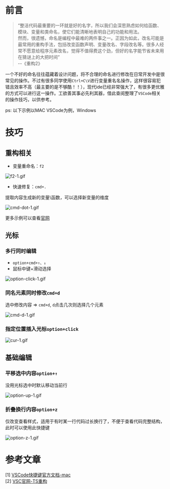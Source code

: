 # 前言
> “整洁代码最重要的一环就是好的名字，所以我们会深思熟虑如何给函数、模块、变量和类命名，使它们能清晰地表明自己的功能和用法。  
> 然而，很遗憾，命名是编程中最难的两件事之一。正因为如此，改名可能是最常用的重构手法，包括改变函数声明、变量改名、字段改名等。很多人经常不愿意给程序元素改名，觉得不值得费这个劲，但好的名字能节省未来用在猜谜上的大把时间”  
> --《重构2》

一个不好的命名往往蕴藏着设计问题，将不合理的命名进行修改在日常开发中是很常见的操作。不过有很多同学使用`Ctrl+C\V`进行变量重名名操作，这样很容易犯错且效率不高（最主要的是不够酷！！），现代ide已经非常强大了，有很多更优雅的方式可以进行这一操作。工欲善其事必先利其器，借此查阅整理了`VSCode`相关的操作技巧，以供参考。

ps: 以下示例以MAC VSCode为例，Windows

# 技巧

## 重构相关

- 变量重命名：`f2`

![f2-1.gif](https://p3-juejin.byteimg.com/tos-cn-i-k3u1fbpfcp/0d03f7b5a208439e8492e902416ba9bb~tplv-k3u1fbpfcp-watermark.image?)

- 快速修复：`cmd+.`

提取内容生成新的变量\函数，可以选择新变量的维度

![cmd-dot-1.gif](https://p6-juejin.byteimg.com/tos-cn-i-k3u1fbpfcp/df5c3e1fd4f0440999de4f8b8f829040~tplv-k3u1fbpfcp-watermark.image?)

更多示例可以查看[官网](https://code.visualstudio.com/Docs/languages/typescript#_refactoring)

## 光标

### 多行同时编辑

- `option+cmd+↑、↓`
- 鼠标中键+滑动选择

![option-click-1.gif](https://p1-juejin.byteimg.com/tos-cn-i-k3u1fbpfcp/b6050f950a5a49aa8a97b893c01d0e72~tplv-k3u1fbpfcp-watermark.image?)

### 同名元素同时修改`cmd+d`

选中修改内容 => `cmd+d`, `d`点击几次则选择几个元素


![cmd-d-1.gif](https://p1-juejin.byteimg.com/tos-cn-i-k3u1fbpfcp/d1e97788b49740728073cba185396658~tplv-k3u1fbpfcp-watermark.image?)

### 指定位置插入光标`option+click`

![cur-1.gif](https://p1-juejin.byteimg.com/tos-cn-i-k3u1fbpfcp/54d8f08a2b1444b1a8dac9eca4b486c5~tplv-k3u1fbpfcp-watermark.image?)

## 基础编辑

### 平移选中内容`option+↑`

没用光标选中时默认移动当前行

![option-up-1.gif](https://p3-juejin.byteimg.com/tos-cn-i-k3u1fbpfcp/c22d50d26ce84ad4a4a3872c8ba23b73~tplv-k3u1fbpfcp-watermark.image?)

### 折叠换行内容`option+z`

仅改变查看样式，适用于有时某一行代码过长换行了，不便于查看代码完整结构，此时可以使用此快捷键

![option-z-1.gif](https://p6-juejin.byteimg.com/tos-cn-i-k3u1fbpfcp/3dd8b74606284643ac01457b991cb3a5~tplv-k3u1fbpfcp-watermark.image?)

# 参考文章

[1] [VSCode快捷键官方文档-mac](https://code.visualstudio.com/shortcuts/keyboard-shortcuts-macos.pdf)  
[2] [VSC官网-TS重构](https://code.visualstudio.com/Docs/languages/typescript#_refactoring)